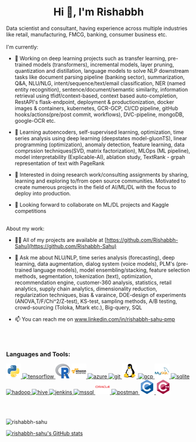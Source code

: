 <h1 align="center">Hi 👋, I'm Rishabbh</h1>
<h10 align="center">Data scientist and consultant, having experience across multiple industries like retail, manufacturing, FMCG, banking, consumer business etc.</h10>

<br />
<br />
I'm currently:

- 🔭 Working on deep learning projects such as transfer learning, pre-trained models (transformers), incremental models, layer pruning, quantization and distillation, language models to solve NLP downstream tasks like document parsing pipeline (banking sector), summarization, Q&A, NLU/NLG, intent/sequence/text/email classification, NER (named entity recognition), sentence/document/semantic similarity, information retrieval using tfidf/context-based, context based auto-completion, RestAPI's flask-endpoint, deployment & productionization, docker images & containers, kubernetes, GCR-GCP, CI/CD pipeline, gitHub hooks/actions(pre/post commit, workflows), DVC-pipeline, mongoDB, google-OCR etc.

- 🌱 Learning autoencoders, self-supervised learning, optimization, time series analysis using deep learning (deepstates model-gluonTS), linear programming (optimization), anomaly detection, feature learning, data comprssion techniques(SVD, matrix factorization), MLOps (ML pipeline), model interpretability (Explicable-AI), ablation study, TextRank - grpah representation of text with PageRank

- 👀 Interested in doing research work/consulting assignments by sharing, learning and exploring to/from open source communities. Motivated to create numerous projects in the field of AI/ML/DL with the focus to deploy into production.

- 👯 Looking forward to collaborate on ML/DL projects and Kaggle competitions

<br />
About my work: 

- 👨‍💻 All of my projects are available at [https://github.com/Rishabbh-Sahu](https://github.com/Rishabbh-Sahu)

- 💬 Ask me about NLU/NLP, time series analysis (forecasting), deep learning, data augmentation, dialog system (voice models), PLM's (pre-trained language models), model ensembling/stacking, feature selection methods, segmentation, tokenization (text), optimization, recommendation engine, customer-360 analysis, statistics, retail analytics, supply chain analytics, dimensionality reduction, regularization techniques, bias & varaince, DOE-design of experiments (ANOVA,T/F/Chi^2/Z-test), KS-test, sampling methods, A/B testing, crowd-sourcing (Toloka, Mtark etc.), Big-query, SQL

- 📫 You can reach me on www.linkedin.com/in/rishabbh-sahu-pmp

<br />
<br />

<h3 align="left">Languages and Tools:</h3>
<p align="left"> <a href="https://www.python.org" target="_blank"> <img src="https://raw.githubusercontent.com/devicons/devicon/master/icons/python/python-original.svg" alt="python" width="40" height="40"/> </a> <a href="https://www.tensorflow.org" target="_blank"> <img src="https://www.vectorlogo.zone/logos/tensorflow/tensorflow-icon.svg" alt="tensorflow" width="40" height="40"/> </a> <a> <img src="R_logo.png" alt="R" width="40" height="40"/> </a> <a href="https://aws.amazon.com" target="_blank"> <img src="https://raw.githubusercontent.com/devicons/devicon/master/icons/amazonwebservices/amazonwebservices-original-wordmark.svg" alt="aws" width="40" height="40"/> </a> <a href="https://azure.microsoft.com/en-in/" target="_blank"> <img src="https://www.vectorlogo.zone/logos/microsoft_azure/microsoft_azure-icon.svg" alt="azure" width="40" height="40"/> </a> <a href="https://git-scm.com/" target="_blank"> <img src="https://www.vectorlogo.zone/logos/git-scm/git-scm-icon.svg" alt="git" width="40" height="40"/> </a> <a href="https://www.linux.org/" target="_blank"> <img src="https://raw.githubusercontent.com/devicons/devicon/master/icons/linux/linux-original.svg" alt="linux" width="40" height="40"/> </a> <a href="https://cloud.google.com" target="_blank"> <img src="https://www.vectorlogo.zone/logos/google_cloud/google_cloud-icon.svg" alt="gcp" width="40" height="40"/> </a>  <a href="https://www.mysql.com/" target="_blank"> <img src="https://raw.githubusercontent.com/devicons/devicon/master/icons/mysql/mysql-original-wordmark.svg" alt="mysql" width="40" height="40"/> </a> <a href="https://www.sqlite.org/" target="_blank"> <img src="https://www.vectorlogo.zone/logos/sqlite/sqlite-icon.svg" alt="sqlite" width="40" height="40"/> </a> <a href="https://hadoop.apache.org/" target="_blank"> <img src="https://www.vectorlogo.zone/logos/apache_hadoop/apache_hadoop-icon.svg" alt="hadoop" width="40" height="40"/> </a> <a href="https://hive.apache.org/" target="_blank"> <img src="https://www.vectorlogo.zone/logos/apache_hive/apache_hive-icon.svg" alt="hive" width="40" height="40"/> </a> <a href="https://www.jenkins.io" target="_blank"> <img src="https://www.vectorlogo.zone/logos/jenkins/jenkins-icon.svg" alt="jenkins" width="40" height="40"/> </a> <a href="https://www.microsoft.com/en-us/sql-server" target="_blank"> <img src="https://cdn.worldvectorlogo.com/logos/microsoft-sql-server.svg" alt="mssql" width="40" height="40"/> </a> <a href="https://www.oracle.com/" target="_blank"> <img src="https://raw.githubusercontent.com/devicons/devicon/master/icons/oracle/oracle-original.svg" alt="oracle" width="40" height="40"/> </a> <a href="https://postman.com" target="_blank"> <img src="https://www.vectorlogo.zone/logos/getpostman/getpostman-icon.svg" alt="postman" width="40" height="40"/> </a> <a href="https://www.cprogramming.com/" target="_blank"> <img src="https://raw.githubusercontent.com/devicons/devicon/master/icons/c/c-original.svg" alt="c" width="40" height="40"/> </a> <a href="https://www.w3schools.com/cpp/" target="_blank"> <img src="https://raw.githubusercontent.com/devicons/devicon/master/icons/cplusplus/cplusplus-original.svg" alt="cplusplus" width="40" height="40"/> </a> </p>

<br />
<br />
<p><img align="center" src="https://github-readme-stats.vercel.app/api/top-langs?username=rishabbh-sahu&show_icons=true&locale=en&layout=compact" alt="rishabbh-sahu" /></p>

[![rishabbh-sahu's GitHub stats](https://github-readme-stats.vercel.app/api?username=rishabbh-sahu&)](https://github.com/rishabbh-sahu/github-readme-stats)

<!--
<p>&nbsp;<img align="center" src="https://github-readme-stats.vercel.app/api?username=rishabbh-sahu&show_icons=true&locale=en" alt="rishabbh-sahu" /></p>
<p align="left"> <img src="https://komarev.com/ghpvc/?username=rishabbh-sahu&label=Profile%20views&color=0e75b6&style=flat" alt="rishabbh-sahu" /> </p>

👋 Hi, I’m Rishabbh, Data Scientist and Consultant, having experience across multiple industries like Retail, Manufacturing, FMCG etc.

👀 I’m interested in sharing, learning and exploring with open source communities and motivated to create projects pertaining to ML/DL, research work and consulting assignments.

🌱 I’m currently learning lanugauge models to solve NLP downstream tasks like summarization, Q&A, NLU/NLG intent classification, NER, email classification, sentence/document similarity, information retrieval using tfidf etc.

💞️ I’m looking to collaborate on Deep learning and ML related projects.

📫 You can reach me on "www.linkedin.com/in/rishabbh-sahu-pmp"


**Rishabbh-Sahu/Rishabbh-Sahu** is a ✨ _special_ ✨ repository because its `README.md` (this file) appears on your GitHub profile.

Here are some ideas to get you started:

- 🔭 I’m currently working on ...
- 🌱 I’m currently learning ...
- 👯 I’m looking to collaborate on ...
- 🤔 I’m looking for help with ...
- 💬 Ask me about ...
- 📫 How to reach me: ...
- 😄 Pronouns: ...
- ⚡ Fun fact: ...
-->
